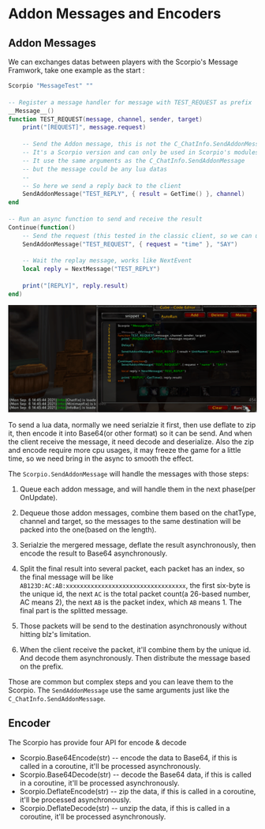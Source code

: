# Addon Messages and Encoders


## Addon Messages

We can exchanges datas between players with the Scorpio's Message Framwork, take one example as the start :

```lua
Scorpio "MessageTest" ""

-- Register a message handler for message with TEST_REQUEST as prefix
__Message__()
function TEST_REQUEST(message, channel, sender, target)
    print("[REQUEST]", message.request)

    -- Send the Addon message, this is not the C_ChatInfo.SendAddonMessage
    -- It's a Scorpio version and can only be used in Scorpio's modules
    -- It use the same arguments as the C_ChatInfo.SendAddonMessage
    -- but the message could be any lua datas
    --
    -- So here we send a reply back to the client
    SendAddonMessage("TEST_REPLY", { result = GetTime() }, channel)
end

-- Run an async function to send and receive the result
Continue(function()
    -- Send the request (this tested in the classic client, so we can use SAY as the channel)
    SendAddonMessage("TEST_REQUEST", { request = "time" }, "SAY")

    -- Wait the replay message, works like NextEvent
    local reply = NextMessage("TEST_REPLY")

    print("[REPLY]", reply.result)
end)
```

![Message](./pics/message.gif)

To send a lua data, normally we need serialzie it first, then use deflate to zip it, then
encode it into Base64(or other format) so it can be send. And when the client receive the
message, it need decode and deserialize. Also the zip and encode require more cpu usages, 
it may freeze the game for a little time, so we need bring in the async to smooth the effect.

The `Scorpio.SendAddonMessage` will handle the messages with those steps:

1. Queue each addon message, and will handle them in the next phase(per OnUpdate).

2. Dequeue those addon messages, combine them based on the chatType, channel and target, so
    the messages to the same destination will be packed into the one(based on the length).

3. Serialzie the mergered message, deflate the result asynchronously, then encode the result
    to Base64 asynchronously.

4. Split the final result into several packet, each packet has an index, so the final message
    will be like `AB123D:AC:AB:xxxxxxxxxxxxxxxxxxxxxxxxxxxxxxxxxx`, the first six-byte is the 
    unique id, the next `AC` is the total packet count(a 26-based number, AC means 2), the next
    `AB` is the packet index, which `AB` means 1. The final part is the splitted message.

5. Those packets will be send to the destination asynchronously without hitting blz's limitation.

5. When the client receive the packet, it'll combine them by the unique id. And decode them 
    asynchronously. Then distribute the message based on the prefix.

Those are common but complex steps and you can leave them to the Scorpio. The `SendAddonMessage`
use the same arguments just like the `C_ChatInfo.SendAddonMessage`.


## Encoder

The Scorpio has provide four API for encode & decode

* Scorpio.Base64Encode(str)     -- encode the data to Base64, if this is called in a coroutine, it'll be processed asynchronously.
* Scorpio.Base64Decode(str)     -- decode the Base64 data, if this is called in a coroutine, it'll be processed asynchronously.
* Scorpio.DeflateEncode(str)    -- zip the data, if this is called in a coroutine, it'll be processed asynchronously.
* Scorpio.DeflateDecode(str)    -- unzip the data, if this is called in a coroutine, it'll be processed asynchronously.
